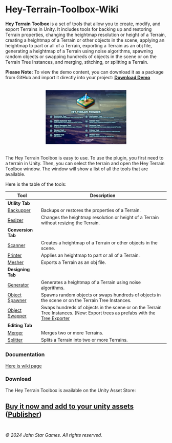 # Hey-Terrain-Toolbox-Wiki
**Hey Terrain Toolbox** is a set of tools that allow you to create, modify, and export Terrains in Unity. It includes tools for backing up and restoring Terrain properties, changing the heightmap resolution or height of a Terrain, creating a heightmap of a Terrain or other objects in the scene, applying an heightmap to part or all of a Terrain, exporting a Terrain as an obj file, generating a heightmap of a Terrain using noise algorithms, spawning random objects or swapping hundreds of objects in the scene or on the Terrain Tree Instances, and merging, stitching, or splitting a Terrain.

**Please Note:** To view the demo content, you can download it as a package from GitHub and import it directly into your project: [**Download Demo**](https://github.com/JahnStar/Hey-Terrain-Toolbox-Wiki/releases/tag/v1.1)

<div align="center">
    <br>
    <img src="Cover.png" width="50%">
    <br><br>
</div>

The Hey Terrain Toolbox is easy to use. To use the plugin, you first need to a terrain in Unity. Then, you can select the terrain and open the Hey Terrain Toolbox window. The window will show a list of all the tools that are available.

Here is the table of the tools:

| Tool | Description |
| --- | --- |
| **Utility Tab** |  |
| [Backupper](https://github.com/JahnStar/Hey-Terrain-Toolbox-Wiki/wiki/1.-Utility-Tab#backupper-tool) | Backups or restores the properties of a Terrain. |
| [Resizer](https://github.com/JahnStar/Hey-Terrain-Toolbox-Wiki/wiki/1.-Utility-Tab#resizer-tool) | Changes the heightmap resolution or height of a Terrain without resizing the Terrain. |
| **Conversion Tab** |  |
| [Scanner](https://github.com/JahnStar/Hey-Terrain-Toolbox-Wiki/wiki/2.-Conversion-Tab#scanner-tool) | Creates a heightmap of a Terrain or other objects in the scene. |
| [Printer](https://github.com/JahnStar/Hey-Terrain-Toolbox-Wiki/wiki/2.-Conversion-Tab#printer-tool) | Applies an heightmap to part or all of a Terrain. |
| [Mesher](https://github.com/JahnStar/Hey-Terrain-Toolbox-Wiki/wiki/2.-Conversion-Tab#mesher-tool) | Exports a Terrain as an obj file. |
| **Designing Tab** |  |
| [Generator](https://github.com/JahnStar/Hey-Terrain-Toolbox-Wiki/wiki/3.-Designing-Tab#generator-tool) | Generates a heightmap of a Terrain using noise algorithms. |
| [Object Spawner](https://github.com/JahnStar/Hey-Terrain-Toolbox-Wiki/wiki/3.-Designing-Tab#object-spawner-tool) | Spawns random objects or swaps hundreds of objects in the scene or on the Terrain Tree Instances. |
| [Object Swapper](https://github.com/JahnStar/Hey-Terrain-Toolbox-Wiki/wiki/3.-Designing-Tab#object-swapper-tool) | Swaps hundreds of objects in the scene or on the Terrain Tree Instances. (New: Export trees as prefabs with the [Tree Exporter](https://github.com/JahnStar/Hey-Terrain-Toolbox-Wiki/wiki/3.-Designing-Tab#tree-exporter-new) |
| **Editing Tab** |  |
| [Merger](https://github.com/JahnStar/Hey-Terrain-Toolbox-Wiki/wiki/4.-Editing-Tab#merger-tool) | Merges two or more Terrains. |
| [Splitter](https://github.com/JahnStar/Hey-Terrain-Toolbox-Wiki/wiki/4.-Editing-Tab#splitter-tool) | Splits a Terrain into two or more Terrains. |

### Documentation

[Here is wiki page](https://github.com/JahnStar/Hey-Terrain-Toolbox-Wiki/wiki)

### Download

The Hey Terrain Toolbox is available on the Unity Asset Store: 

[Buy it now and add to your unity assets](https://u3d.as/38Vw) ([Publisher](https://assetstore.unity.com/publishers/50775))
<br><br>
---
_© 2024 Jahn Star Games. All rights reserved._
